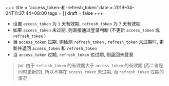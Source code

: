 +++
title = 'access_token-和-refresh_token'
date = 2019-04-04T11:37:44+08:00
tags = []
draft = false
+++

* 设置 `access_token` 为 `1` 天有效期, `refresh_token` 为 `7` 天有效期,   
* 如果 `access_token` 未过期, 则直接通过登录判断 (不更新 `access_token` 或 `refresh_token` )
* 当 `access_token` 过期, 则检测 `refresh_token` , `refresh_token` 未过期时,  更新并返回 `access_token` 和 `refresh_token` 
* 当 `access_token` 过期, `refresh_token` 也过期, 则返回未登录

> ps: 由于 `refresh_token` 的有效期大于 `access_token` 的有效期 (而二者是同时更新的), 所以不存在 `access_token` 未过期, 而 `refresh_token` 过期的情况
